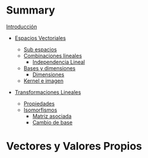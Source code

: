 # Summary

<!-- [Introducción](./Introducción.md) -->
[Introducción]()

- [Espacios Vectoriales](./EspaciosVectoriales/definición.md)
  - [Sub espacios](./EspaciosVectoriales/sub_espacios.md)
  - [Combinaciones lineales](./EspaciosVectoriales/combinaciones_lineales.md)
    - [Independencia Lineal](./EspaciosVectoriales/independencia_lineal.md)
  - [Bases y dimensiones](./EspaciosVectoriales/bases_y_dimensiones.md)
    - [Dimensiones](./EspaciosVectoriales/dimensiones.md)
  - [Kernel e imagen](./EspaciosVectoriales/kerne_e_imagen.md)

- [Transformaciones Lineales](./Transformaciones/transformaciones.md)
  - [Propiedades](./Transformaciones/propiedades.md)
  - [Isomorfismos](./Transformaciones/isomorfismos.md)
    - [Matriz asociada]()
    - [Cambio de base]()

# Vectores y Valores Propios
